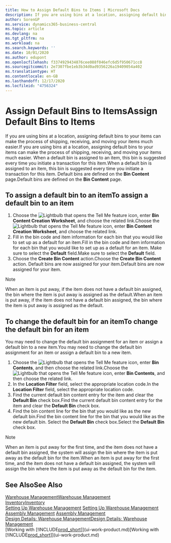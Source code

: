 ```yaml
---
title: How to Assign Default Bins to Items | Microsoft Docs
description: If you are using bins at a location, assigning default bins to your items can make the process of shipping, receiving, and moving your items much easier. When a default bin is assigned to an item, this bin is suggested every time you initiate a transaction for this item.
author: SorenGP
ms.service: dynamics365-business-central
ms.topic: article
ms.devlang: na
ms.tgt_pltfrm: na
ms.workload: na
ms.search.keywords: ''
ms.date: 10/01/2020
ms.author: edupont
ms.openlocfilehash: f3374929434876cee088f046efc6d5f950671cc8
ms.sourcegitcommit: 2e7307fbe1eb3b34d0ad9356226a19409054a402
ms.translationtype: HT
ms.contentlocale: en-GB
ms.lasthandoff: 12/17/2020
ms.locfileid: "4756324"
---
```

# <a name="assign-default-bins-to-items"></a><span data-ttu-id="cdd6a-104">Assign Default Bins to Items</span><span class="sxs-lookup"><span data-stu-id="cdd6a-104">Assign Default Bins to Items</span></span>
<span data-ttu-id="cdd6a-105">If you are using bins at a location, assigning default bins to your items can make the process of shipping, receiving, and moving your items much easier.</span><span class="sxs-lookup"><span data-stu-id="cdd6a-105">If you are using bins at a location, assigning default bins to your items can make the process of shipping, receiving, and moving your items much easier.</span></span> <span data-ttu-id="cdd6a-106">When a default bin is assigned to an item, this bin is suggested every time you initiate a transaction for this item.</span><span class="sxs-lookup"><span data-stu-id="cdd6a-106">When a default bin is assigned to an item, this bin is suggested every time you initiate a transaction for this item.</span></span> <span data-ttu-id="cdd6a-107">Default bins are defined on the **Bin Content** page.</span><span class="sxs-lookup"><span data-stu-id="cdd6a-107">Default bins are defined on the **Bin Content** page.</span></span>  

## <a name="to-assign-a-default-bin-to-an-item"></a><span data-ttu-id="cdd6a-108">To assign a default bin to an item</span><span class="sxs-lookup"><span data-stu-id="cdd6a-108">To assign a default bin to an item</span></span>
1.  <span data-ttu-id="cdd6a-109">Choose the ![Lightbulb that opens the Tell Me feature](media/ui-search/search_small.png "Tell me what you want to do") icon, enter **Bin Content Creation Worksheet**, and choose the related link.</span><span class="sxs-lookup"><span data-stu-id="cdd6a-109">Choose the ![Lightbulb that opens the Tell Me feature](media/ui-search/search_small.png "Tell me what you want to do") icon, enter **Bin Content Creation Worksheet**, and choose the related link.</span></span>  
2.  <span data-ttu-id="cdd6a-110">Fill in the bin code and item information for each bin that you would like to set up as a default for an item.</span><span class="sxs-lookup"><span data-stu-id="cdd6a-110">Fill in the bin code and item information for each bin that you would like to set up as a default for an item.</span></span> <span data-ttu-id="cdd6a-111">Make sure to select the **Default** field.</span><span class="sxs-lookup"><span data-stu-id="cdd6a-111">Make sure to select the **Default** field.</span></span>  
3.  <span data-ttu-id="cdd6a-112">Choose the **Create Bin Content** action.</span><span class="sxs-lookup"><span data-stu-id="cdd6a-112">Choose the **Create Bin Content** action.</span></span> <span data-ttu-id="cdd6a-113">Default bins are now assigned for your item.</span><span class="sxs-lookup"><span data-stu-id="cdd6a-113">Default bins are now assigned for your item.</span></span>  

> [!NOTE]  
>  <span data-ttu-id="cdd6a-114">When an item is put away, if the item does not have a default bin assigned, the bin where the item is put away is assigned as the default.</span><span class="sxs-lookup"><span data-stu-id="cdd6a-114">When an item is put away, if the item does not have a default bin assigned, the bin where the item is put away is assigned as the default.</span></span>  

## <a name="to-change-the-default-bin-for-an-item"></a><span data-ttu-id="cdd6a-115">To change the default bin for an item</span><span class="sxs-lookup"><span data-stu-id="cdd6a-115">To change the default bin for an item</span></span>  
<span data-ttu-id="cdd6a-116">You may need to change the default bin assignment for an item or assign a default bin to a new item.</span><span class="sxs-lookup"><span data-stu-id="cdd6a-116">You may need to change the default bin assignment for an item or assign a default bin to a new item.</span></span>    
1.  <span data-ttu-id="cdd6a-117">Choose the ![Lightbulb that opens the Tell Me feature](media/ui-search/search_small.png "Tell me what you want to do") icon, enter **Bin Contents**, and then choose the related link.</span><span class="sxs-lookup"><span data-stu-id="cdd6a-117">Choose the ![Lightbulb that opens the Tell Me feature](media/ui-search/search_small.png "Tell me what you want to do") icon, enter **Bin Contents**, and then choose the related link.</span></span>  
2.  <span data-ttu-id="cdd6a-118">In the **Location Filter** field, select the appropriate location code.</span><span class="sxs-lookup"><span data-stu-id="cdd6a-118">In the **Location Filter** field, select the appropriate location code.</span></span>  
3.  <span data-ttu-id="cdd6a-119">Find the current default bin content entry for the item and clear the **Default Bin** check box.</span><span class="sxs-lookup"><span data-stu-id="cdd6a-119">Find the current default bin content entry for the item and clear the **Default Bin** check box.</span></span>  
4.  <span data-ttu-id="cdd6a-120">Find the bin content line for the bin that you would like as the new default bin.</span><span class="sxs-lookup"><span data-stu-id="cdd6a-120">Find the bin content line for the bin that you would like as the new default bin.</span></span> <span data-ttu-id="cdd6a-121">Select the **Default Bin** check box.</span><span class="sxs-lookup"><span data-stu-id="cdd6a-121">Select the **Default Bin** check box.</span></span>  

> [!NOTE]  
>  <span data-ttu-id="cdd6a-122">When an item is put away for the first time, and the item does not have a default bin assigned, the system will assign the bin where the item is put away as the default bin for the item.</span><span class="sxs-lookup"><span data-stu-id="cdd6a-122">When an item is put away for the first time, and the item does not have a default bin assigned, the system will assign the bin where the item is put away as the default bin for the item.</span></span>  

## <a name="see-also"></a><span data-ttu-id="cdd6a-123">See Also</span><span class="sxs-lookup"><span data-stu-id="cdd6a-123">See Also</span></span>  
[<span data-ttu-id="cdd6a-124">Warehouse Management</span><span class="sxs-lookup"><span data-stu-id="cdd6a-124">Warehouse Management</span></span>](warehouse-manage-warehouse.md)  
[<span data-ttu-id="cdd6a-125">Inventory</span><span class="sxs-lookup"><span data-stu-id="cdd6a-125">Inventory</span></span>](inventory-manage-inventory.md)  
<span data-ttu-id="cdd6a-126">[Setting Up Warehouse Management](warehouse-setup-warehouse.md)   </span><span class="sxs-lookup"><span data-stu-id="cdd6a-126">[Setting Up Warehouse Management](warehouse-setup-warehouse.md)   </span></span>  
<span data-ttu-id="cdd6a-127">[Assembly Management](assembly-assemble-items.md)  </span><span class="sxs-lookup"><span data-stu-id="cdd6a-127">[Assembly Management](assembly-assemble-items.md)  </span></span>  
[<span data-ttu-id="cdd6a-128">Design Details: Warehouse Management</span><span class="sxs-lookup"><span data-stu-id="cdd6a-128">Design Details: Warehouse Management</span></span>](design-details-warehouse-management.md)  
<span data-ttu-id="cdd6a-129">[Working with [!INCLUDE[prod_short](includes/prod_short.md)]](ui-work-product.md)</span><span class="sxs-lookup"><span data-stu-id="cdd6a-129">[Working with [!INCLUDE[prod_short](includes/prod_short.md)]](ui-work-product.md)</span></span>
